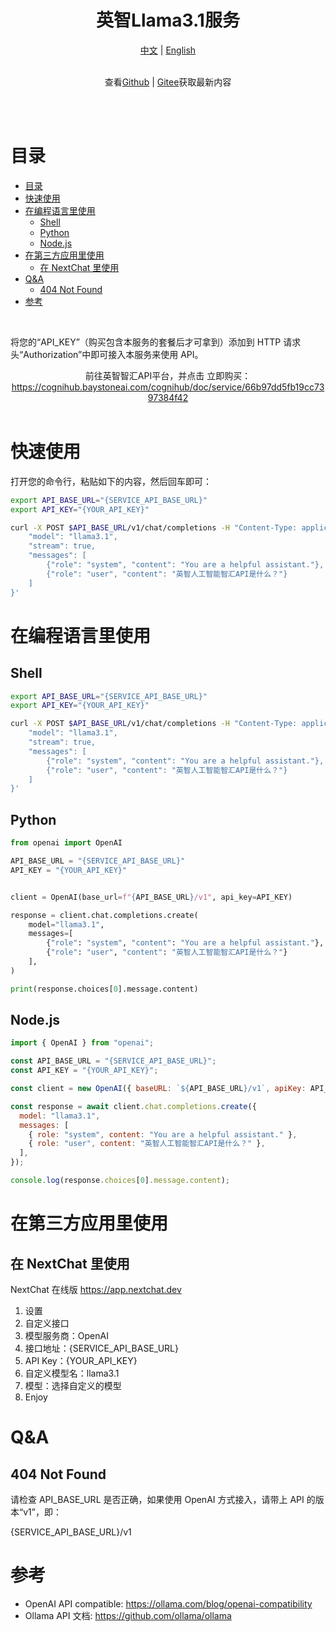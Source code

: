 <div align="center">
	<h1>英智Llama3.1服务</h1>
</div>

<div align="center">
    <a href="readme.zh.md">中文</a>
    <span>|</span>
    <a href="readme.md">English</a>
</div>

<br>

<div align="center">
    <p>查看<a href="https://github.com/jobsimi/awesome-cognihub-llm-free-apis">Github</a> <span>| </span> <a href="https://gitee.com/jobsimi/awesome-cognihub-llm-free-apis">Gitee</a>获取最新内容</p>
</div>

<br>

<br>

# 目录

- [目录](#目录)
- [快速使用](#快速使用)
- [在编程语言里使用](#在编程语言里使用)
  - [Shell](#shell)
  - [Python](#python)
  - [Node.js](#nodejs)
- [在第三方应用里使用](#在第三方应用里使用)
  - [在 NextChat 里使用](#在-nextchat-里使用)
- [Q\&A](#qa)
  - [404 Not Found](#404-not-found)
- [参考](#参考)

<br>

将您的“API_KEY”（购买包含本服务的套餐后才可拿到）添加到 HTTP 请求头“Authorization”中即可接入本服务来使用 API。

<div align="center">
    前往英智智汇API平台，并点击 立即购买： <a href="https://cognihub.baystoneai.com/cognihub/doc/service/66b97dd5fb19cc7397384f42">https://cognihub.baystoneai.com/cognihub/doc/service/66b97dd5fb19cc7397384f42</a>
</div>

<br>

# 快速使用

打开您的命令行，粘贴如下的内容，然后回车即可：

```sh
export API_BASE_URL="{SERVICE_API_BASE_URL}"
export API_KEY="{YOUR_API_KEY}"

curl -X POST $API_BASE_URL/v1/chat/completions -H "Content-Type: application/json" -H "Authorization: Bearer $API_KEY" -d '{
    "model": "llama3.1",
    "stream": true,
    "messages": [
        {"role": "system", "content": "You are a helpful assistant."},
        {"role": "user", "content": "英智人工智能智汇API是什么？"}
    ]
}'
```

# 在编程语言里使用

## Shell

```sh
export API_BASE_URL="{SERVICE_API_BASE_URL}"
export API_KEY="{YOUR_API_KEY}"

curl -X POST $API_BASE_URL/v1/chat/completions -H "Content-Type: application/json" -H "Authorization: Bearer $API_KEY" -d '{
    "model": "llama3.1",
    "stream": true,
    "messages": [
        {"role": "system", "content": "You are a helpful assistant."},
        {"role": "user", "content": "英智人工智能智汇API是什么？"}
    ]
}'
```

## Python

```python
from openai import OpenAI

API_BASE_URL = "{SERVICE_API_BASE_URL}"
API_KEY = "{YOUR_API_KEY}"


client = OpenAI(base_url=f"{API_BASE_URL}/v1", api_key=API_KEY)

response = client.chat.completions.create(
    model="llama3.1",
    messages=[
        {"role": "system", "content": "You are a helpful assistant."},
        {"role": "user", "content": "英智人工智能智汇API是什么？"}
    ],
)

print(response.choices[0].message.content)
```

## Node.js

```js
import { OpenAI } from "openai";

const API_BASE_URL = "{SERVICE_API_BASE_URL}";
const API_KEY = "{YOUR_API_KEY}";

const client = new OpenAI({ baseURL: `${API_BASE_URL}/v1`, apiKey: API_KEY });

const response = await client.chat.completions.create({
  model: "llama3.1",
  messages: [
    { role: "system", content: "You are a helpful assistant." },
    { role: "user", content: "英智人工智能智汇API是什么？" },
  ],
});

console.log(response.choices[0].message.content);
```

# 在第三方应用里使用

## 在 NextChat 里使用

NextChat 在线版
https://app.nextchat.dev

1. 设置
2. 自定义接口
3. 模型服务商：OpenAI
4. 接口地址：{SERVICE_API_BASE_URL}
5. API Key：{YOUR_API_KEY}
6. 自定义模型名：llama3.1
7. 模型：选择自定义的模型
8. Enjoy

# Q&A

## 404 Not Found

请检查 API_BASE_URL 是否正确，如果使用 OpenAI 方式接入，请带上 API 的版本“v1”，即：

{SERVICE_API_BASE_URL}/v1

# 参考

- OpenAI API compatible: https://ollama.com/blog/openai-compatibility
- Ollama API 文档: https://github.com/ollama/ollama
